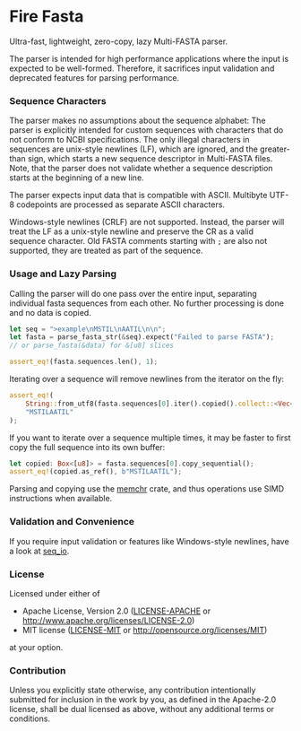 # Fire Fasta
Ultra-fast, lightweight, zero-copy, lazy Multi-FASTA parser.

The parser is intended for high performance applications where the input is expected to be well-formed.
Therefore, it sacrifices input validation and deprecated features for parsing performance.

### Sequence Characters
The parser makes no assumptions about the sequence alphabet:
The parser is explicitly intended for custom sequences with characters that do not conform to NCBI specifications.
The only illegal characters in sequences are unix-style newlines (LF), which are ignored, and the greater-than sign,
which starts a new sequence descriptor in Multi-FASTA files.
Note, that the parser does not validate whether a sequence description starts at the beginning of a new line.

The parser expects input data that is compatible with ASCII.
Multibyte UTF-8 codepoints are processed as separate ASCII characters.

Windows-style newlines (CRLF) are not supported.
Instead, the parser will treat the LF as a unix-style newline and preserve the CR as a valid sequence character.
Old FASTA comments starting with `;` are also not supported, they are treated as part of the sequence.

### Usage and Lazy Parsing
Calling the parser will do one pass over the entire input, separating individual fasta sequences from each other.
No further processing is done and no data is copied.
```rust
let seq = ">example\nMSTIL\nAATIL\n\n";
let fasta = parse_fasta_str(&seq).expect("Failed to parse FASTA");
// or parse_fasta(&data) for &[u8] slices

assert_eq!(fasta.sequences.len(), 1);
```

Iterating over a sequence will remove newlines from the iterator on the fly:
```rust
assert_eq!(
    String::from_utf8(fasta.sequences[0].iter().copied().collect::<Vec<_>>()).unwrap(),
    "MSTILAATIL"
);
```

If you want to iterate over a sequence multiple times, it may be faster to first copy the full sequence into its own buffer:
```rust
let copied: Box<[u8]> = fasta.sequences[0].copy_sequential();
assert_eq!(copied.as_ref(), b"MSTILAATIL");
```

Parsing and copying use the [memchr](https://crates.io/crates/memchr) crate, 
and thus operations use SIMD instructions when available.

### Validation and Convenience
If you require input validation or features like Windows-style newlines, have a look at [seq_io](https://crates.io/crates/seq_io).

### License
Licensed under either of

* Apache License, Version 2.0
  ([LICENSE-APACHE](LICENSE-APACHE) or http://www.apache.org/licenses/LICENSE-2.0)
* MIT license
  ([LICENSE-MIT](LICENSE-MIT) or http://opensource.org/licenses/MIT)

at your option.

### Contribution
Unless you explicitly state otherwise, any contribution intentionally submitted
for inclusion in the work by you, as defined in the Apache-2.0 license, shall be
dual licensed as above, without any additional terms or conditions.